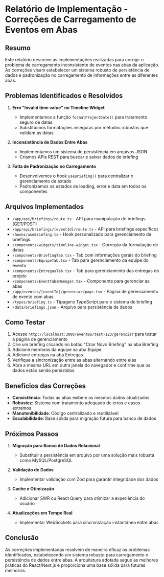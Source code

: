 # Relatório de Implementação - Correções de Carregamento de Eventos em Abas

## Resumo

Este relatório descreve as implementações realizadas para corrigir o problema de carregamento inconsistente de eventos nas abas da aplicação. As correções visam estabelecer um sistema robusto de persistência de dados e padronização no carregamento de informações entre as diferentes abas.

## Problemas Identificados e Resolvidos

1. **Erro "Invalid time value" no Timeline Widget**
   - Implementamos a função `formatProjectDate()` para tratamento seguro de datas
   - Substituímos formatações inseguras por métodos robustos que validam as datas

2. **Inconsistência de Dados Entre Abas**
   - Implementamos um sistema de persistência em arquivos JSON
   - Criamos APIs REST para buscar e salvar dados de briefing

3. **Falta de Padronização no Carregamento**
   - Desenvolvemos o hook `useBriefing()` para centralizar o gerenciamento de estado
   - Padronizamos os estados de loading, error e data em todos os componentes

## Arquivos Implementados

- `/app/api/briefings/route.ts` - API para manipulação de briefings (GET/POST)
- `/app/api/briefings/[eventId]/route.ts` - API para briefings específicos
- `/hooks/useBriefing.ts` - Hook personalizado para gerenciamento de briefings
- `/components/widgets/timeline-widget.tsx` - Correção da formatação de datas
- `/components/BriefingTab.tsx` - Tab com informações gerais do briefing
- `/components/EquipeTab.tsx` - Tab para gerenciamento da equipe do evento
- `/components/EntregasTab.tsx` - Tab para gerenciamento das entregas do projeto
- `/components/EventTabsManager.tsx` - Componente para gerenciar as abas
- `/app/eventos/[eventId]/gerenciar/page.tsx` - Página de gerenciamento de evento com abas
- `/types/briefing.ts` - Tipagens TypeScript para o sistema de briefing
- `/data/briefings.json` - Arquivo para persistência de dados

## Como Testar

1. Acesse `http://localhost:3000/eventos/test-123/gerenciar` para testar a página de gerenciamento
2. Crie um briefing clicando no botão "Criar Novo Briefing" na aba Briefing
3. Adicione membros da equipe na aba Equipe
4. Adicione entregas na aba Entregas
5. Verifique a sincronização entre as abas alternando entre elas
6. Abra a mesma URL em outra janela do navegador e confirme que os dados estão sendo persistidos

## Benefícios das Correções

- **Consistência**: Todas as abas exibem os mesmos dados atualizados
- **Robustez**: Sistema com tratamento adequado de erros e casos extremos
- **Manutenibilidade**: Código centralizado e reutilizável
- **Escalabilidade**: Base sólida para migração futura para banco de dados

## Próximos Passos

1. **Migração para Banco de Dados Relacional**
   - Substituir a persistência em arquivo por uma solução mais robusta como MySQL/PostgreSQL

2. **Validação de Dados**
   - Implementar validação com Zod para garantir integridade dos dados

3. **Cache e Otimização**
   - Adicionar SWR ou React Query para otimizar a experiência do usuário

4. **Atualizações em Tempo Real**
   - Implementar WebSockets para sincronização instantânea entre abas

## Conclusão

As correções implementadas resolvem de maneira eficaz os problemas identificados, estabelecendo um sistema robusto para carregamento e persistência de dados entre abas. A arquitetura adotada segue as melhores práticas do React/Next.js e proporciona uma base sólida para futuras melhorias.

